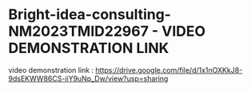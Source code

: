 # Bright-idea-consulting-NM2023TMID22967 -  VIDEO DEMONSTRATION LINK
 video demonstration link : https://drive.google.com/file/d/1x1nOXKkJ8-9dsEKWW86CS-iiY9uNp_Dw/view?usp=sharing
